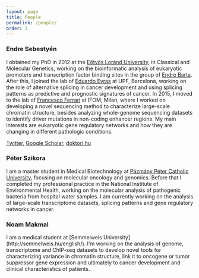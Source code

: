 ```yaml
---
layout: page
title: People
permalink: /people/
order: 3
---
```


<h3>Endre Sebestyén</h3>

I obtained my PhD in 2012 at the [Eötvös Loránd
University](https://www.elte.hu/en/), in Classical and Molecular Genetics,
working on the bioinformatic analysis of eukaryotic promoters and transcription
factor binding sites in the group of [Endre Barta](https://abc.naik.hu/szervezeti-egysegek/mbk-genomikai-foosztaly-mezogazdasagi-genomikai-es-bioinformatikai-csoport).
After this, I joined the lab of [Eduardo Eyras](http://comprna.upf.edu/) at UPF,
Barcelona, working on the role of alternative splicing in cancer development and
using splicing patterns as predictive and prognostic signatures of cancer. In
2015, I moved to the lab of [Francesco Ferrari](https://www.ifom.eu/en/cancer-research/research-labs/research-lab-ferrari.php)
at IFOM, Milan, where I worked on developing a novel sequencing method to
characterize large-scale chromatin structure, besides analyzing whole-genome
sequencing datasets to identify driver mutations in non-coding enhancer regions.
My main interests are eukaryotic gene regulatory networks and how they are
changing in different pathologic conditions.

[Twitter](https://twitter.com/endre_sebestyen),
[Google Scholar](https://scholar.google.com/citations?hl=en&user=EFq-0McAAAAJ&view_op=list_works&sortby=pubdate),
[doktori.hu](https://doktori.hu/index.php?menuid=192&lang=EN&sz_ID=30562)

<h3>Péter Szikora</h3>

I am a master student in Medical Biotechnology at [Pázmány Péter Catholic
University](https://itk.ppke.hu/en), focusing on molecular oncology and genomics.
Before that I completed my professional practice in the National Institute of
Environmental Health, working on the molecular analysis of pathogenic bacteria
from hospital water samples. I am currently working on the analysis of
large-scale transcriptome datasets, splicing patterns and gene regulatory
networks in cancer.

<h3>Noam Makmal</h3>
I am a medical student at [Semmelweis University](http://semmelweis.hu/english/).
I'm working on the analysis of genome, transcriptome and ChIP-seq datasets to
develop novel tools for characterizing variance in chromatin structure, link it
to oncogene or tumor suppressor gene expression and ultimately to cancer
development and clinical characteristics of patients.

